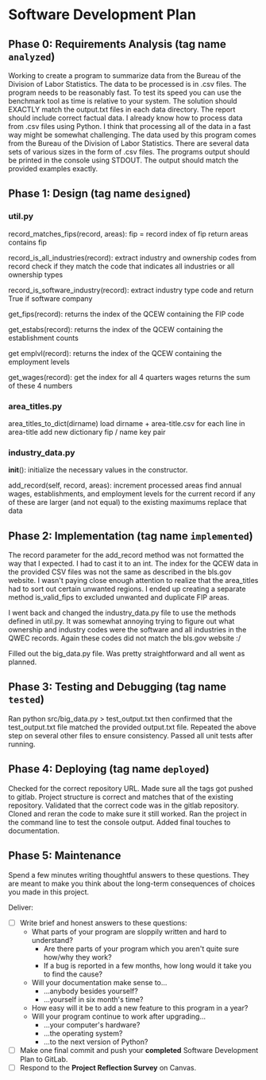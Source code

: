 # Software Development Plan

Phase 0: Requirements Analysis (tag name `analyzed`)
----------------------------------------------------

Working to create a program to summarize data from the Bureau of the Division of Labor Statistics. The data to be processed is in .csv files.
The program needs to be reasonably fast. To test its speed you can use the benchmark tool as time is relative to your system.
The solution should EXACTLY match the output.txt files in each data directory. The report should include correct factual data.
I already know how to process data from .csv files using Python.
I think that processing all of the data in a fast way might be somewhat challenging.
The data used by this program comes from the Bureau of the Division of Labor Statistics. There are several data sets of various sizes in the
form of .csv files.
The programs output should be printed in the console using STDOUT. The output should match the provided examples exactly.


Phase 1: Design (tag name `designed`)
-------------------------------------

### util.py

record_matches_fips(record, areas):
    fip = record index of fip
    return areas contains fip

record_is_all_industries(record):
    extract industry and ownership codes from record
    check if they match the code that indicates all industries or all ownership types

record_is_software_industry(record):
    extract industry type code and return True if software company

get_fips(record):
    returns the index of the QCEW containing the FIP code

get_estabs(record):
    returns the index of the QCEW containing the establishment counts

get emplvl(record):
    returns the index of the QCEW containing the employment levels

get_wages(record):
    get the index for all 4 quarters wages
    returns the sum of these 4 numbers
    
### area_titles.py

area_titles_to_dict(dirname)
    load dirname + area-title.csv
    for each line in area-title add new dictionary fip / name key pair

### industry_data.py

__init__():
    initialize the necessary values in the constructor.

add_record(self, record, areas):
    increment processed areas
    find annual wages, establishments, and employment levels for the current record
    if any of these are larger (and not equal) to the existing maximums replace that data


Phase 2: Implementation (tag name `implemented`)
------------------------------------------------

The record parameter for the add_record method was not formatted the way that I expected. I had to cast it to an int.
The index for the QCEW data in the provided CSV files was not the same as described in the bls.gov website.
I wasn't paying close enough attention to realize that the area_titles had to sort out certain unwanted regions.
I ended up creating a separate method is_valid_fips to excluded unwanted and duplicate FIP areas.

I went back and changed the industry_data.py file to use the methods defined in util.py.
It was somewhat annoying trying to figure out what ownership and industry codes were the software and all industries in the QWEC records.
Again these codes did not match the bls.gov website :/

Filled out the big_data.py file. Was pretty straightforward and all went as planned.

Phase 3: Testing and Debugging (tag name `tested`)
--------------------------------------------------

Ran python src/big_data.py > test_output.txt then confirmed that the test_output.txt file matched the provided output.txt file.
Repeated the above step on several other files to ensure consistency.
Passed all unit tests after running.

Phase 4: Deploying (tag name `deployed`)
-----------------------------------------

Checked for the correct repository URL.
Made sure all the tags got pushed to gitlab.
Project structure is correct and matches that of the existing repository.
Validated that the correct code was in the gitlab repository.
Cloned and reran the code to make sure it still worked.
Ran the project in the command line to test the console output.
Added final touches to documentation.

Phase 5: Maintenance
--------------------

Spend a few minutes writing thoughtful answers to these questions.  They are meant to make you think about the long-term consequences of choices you made in this project.

Deliver:

*   [ ] Write brief and honest answers to these questions:
    *   What parts of your program are sloppily written and hard to understand?
        *   Are there parts of your program which you aren't quite sure how/why they work?
        *   If a bug is reported in a few months, how long would it take you to find the cause?
    *   Will your documentation make sense to...
        *   ...anybody besides yourself?
        *   ...yourself in six month's time?
    *   How easy will it be to add a new feature to this program in a year?
    *   Will your program continue to work after upgrading...
        *   ...your computer's hardware?
        *   ...the operating system?
        *   ...to the next version of Python?
*   [ ] Make one final commit and push your **completed** Software Development Plan to GitLab.
*   [ ] Respond to the **Project Reflection Survey** on Canvas.
